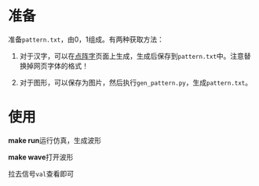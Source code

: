 # 准备
准备`pattern.txt`，由0，1组成。有两种获取方法：

1. 对于汉字，可以在[点阵字](http://life.chacuo.net/convertfont2char)页面上生成，生成后保存到`pattern.txt`中。注意替换掉网页字体的格式！

2. 对于图形，可以保存为图片，然后执行`gen_pattern.py`，生成`pattern.txt`。

# 使用
**make run**运行仿真，生成波形

**make wave**打开波形

拉去信号`val`查看即可
